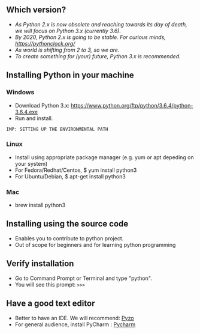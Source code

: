 ## Which version?
  * *As Python 2.x is now obsolete and reaching towards its day of death, we will focus on Python 3.x (currently 3.6).*
  * *By 2020, Python 2.x is going to be stable. For curious minds, https://pythonclock.org/*
  * *As world is shifting from 2 to 3, so we are.*
  * *To create something for (your) future, Python 3.x is recommended.*
   
## Installing Python in your machine
   ### Windows
   * Download Python 3.x: https://www.python.org/ftp/python/3.6.4/python-3.6.4.exe
   * Run and install.
   
    IMP: SETTING UP THE ENVIRONMENTAL PATH 

   ### Linux
   * Install using appropriate package manager (e.g. yum or apt depeding on your system)
   * For Fedora/Redhat/Centos,  $ yum install python3
   * For Ubuntu/Debian,  $ apt-get install python3

   ### Mac
   * brew install python3

## Installing using the source code
   * Enables you to contribute to python project.
   * Out of scope for beginners and for learning python programming

## Verify installation
   * Go to Command Prompt or Terminal and type "python".
   * You will see this prompt:  ``` >>> ```

## Have a good text editor
   * Better to have an IDE. We will recommend: [Pyzo](https://github.com/pyzo/pyzo/releases/download/v4.5.1/pyzo-4.5.1-win32.exe)
   * For general audience, install PyCharm : [Pycharm](https://download.jetbrains.com/python/pycharm-edu-2017.3.exe)
   